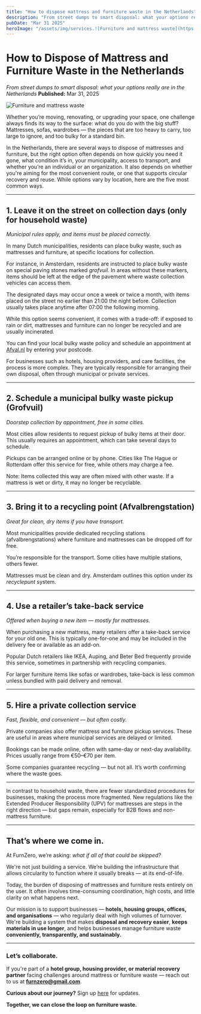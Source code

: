 ```yaml
---
title: "How to dispose mattress and furniture waste in the Netherlands"
description: "From street dumps to smart disposal: what your options really are in the Netherlands"
pubDate: "Mar 31 2025"
heroImage: "/assets/img/services.![Furniture and mattress waste](https://github.com/user-attachments/assets/2fa3f0f8-97a0-4813-8a94-2b12a456c9bd)/jpg"
---
```


# **How to Dispose of Mattress and Furniture Waste in the Netherlands**

_From street dumps to smart disposal: what your options really are in the Netherlands_
**Published:** Mar 31, 2025

<img src="https://github.com/user-attachments/assets/2fa3f0f8-97a0-4813-8a94-2b12a456c9bd" alt="Furniture and mattress waste" class="content-img">

Whether you’re moving, renovating, or upgrading your space, one challenge always finds its way to the surface: what do you do with the big stuff? Mattresses, sofas, wardrobes — the pieces that are too heavy to carry, too large to ignore, and too bulky for a standard bin.

In the Netherlands, there are several ways to dispose of mattresses and furniture, but the right option often depends on how quickly you need it gone, what condition it’s in, your municipality, access to transport, and whether you’re an individual or an organization. It also depends on whether you're aiming for the most convenient route, or one that supports circular recovery and reuse. While options vary by location, here are the five most common ways.

---

## **1. Leave it on the street on collection days (only for household waste)**

_Municipal rules apply, and items must be placed correctly._

In many Dutch municipalities, residents can place bulky waste, such as mattresses and furniture, at specific locations for collection.

For instance, in Amsterdam, residents are instructed to place bulky waste on special paving stones marked _grofvuil_. In areas without these markers, items should be left at the edge of the pavement where waste collection vehicles can access them.

The designated days may occur once a week or twice a month, with items placed on the street no earlier than 21:00 the night before. Collection usually takes place anytime after 07:00 the following morning.

While this option seems convenient, it comes with a trade-off: if exposed to rain or dirt, mattresses and furniture can no longer be recycled and are usually incinerated.

You can find your local bulky waste policy and schedule an appointment at [Afval.nl](https://afval.nl) by entering your postcode.

For businesses such as hotels, housing providers, and care facilities, the process is more complex. They are typically responsible for arranging their own disposal, often through municipal or private services.

---

## **2. Schedule a municipal bulky waste pickup (Grofvuil)**

_Doorstep collection by appointment, free in some cities._

Most cities allow residents to request pickup of bulky items at their door. This usually requires an appointment, which can take several days to schedule.

Pickups can be arranged online or by phone. Cities like The Hague or Rotterdam offer this service for free, while others may charge a fee.

Note: Items collected this way are often mixed with other waste. If a mattress is wet or dirty, it may no longer be recyclable.

---

## **3. Bring it to a recycling point (Afvalbrengstation)**

_Great for clean, dry items if you have transport._

Most municipalities provide dedicated recycling stations (afvalbrengstations) where furniture and mattresses can be dropped off for free.

You’re responsible for the transport. Some cities have multiple stations, others fewer.

Mattresses must be clean and dry. Amsterdam outlines this option under its _recyclepunt_ system.

---

## **4. Use a retailer’s take-back service**

_Offered when buying a new item — mostly for mattresses._

When purchasing a new mattress, many retailers offer a take-back service for your old one. This is typically one-for-one and may be included in the delivery fee or available as an add-on.

Popular Dutch retailers like IKEA, Auping, and Beter Bed frequently provide this service, sometimes in partnership with recycling companies.

For larger furniture items like sofas or wardrobes, take-back is less common unless bundled with paid delivery and removal.

---

## **5. Hire a private collection service**

_Fast, flexible, and convenient — but often costly._

Private companies also offer mattress and furniture pickup services. These are useful in areas where municipal services are delayed or limited.

Bookings can be made online, often with same-day or next-day availability. Prices usually range from €50–€70 per item.

Some companies guarantee recycling — but not all. It’s worth confirming where the waste goes.

---

In contrast to household waste, there are fewer standardized procedures for businesses, making the process more fragmented. New regulations like the Extended Producer Responsibility (UPV) for mattresses are steps in the right direction — but gaps remain, especially for B2B flows and non-mattress furniture.

---

## **That’s where we come in.**

At FurnZero, we’re asking: _what if all of that could be skipped?_

We're not just building a service. We’re building the infrastructure that allows circularity to function where it usually breaks — at its end-of-life.

Today, the burden of disposing of mattresses and furniture rests entirely on the user. It often involves time-consuming coordination, high costs, and little clarity on what happens next.

Our mission is to support businesses — **hotels, housing groups, offices, and organisations** — who regularly deal with high volumes of turnover. We're building a system that makes **disposal and recovery easier**, **keeps materials in use longer**, and helps businesses manage furniture waste **conveniently, transparently, and sustainably.**

---

### **Let’s collaborate.**

If you're part of a **hotel group, housing provider, or material recovery partner** facing challenges around mattress or furniture waste — reach out to us at **furnzero@gmail.com**.

**Curious about our journey?** Sign up [here](https://funzero.com) for updates.

**Together, we can close the loop on furniture waste.**
